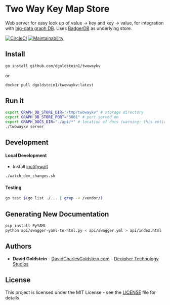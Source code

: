 # Two Way Key Map Store

Web server for easy look up of value -> key and key -> value, for integration with [big-data graph DB](https://github.com/dgoldstein1/graphApi). Uses [BadgerDB](https://github.com/dgraph-io/badger) as underlying store.

[![CircleCI](https://circleci.com/gh/dgoldstein1/twoWayKeyValue.svg?style=svg)](https://circleci.com/gh/dgoldstein1/twoWayKeyValue)
[![Maintainability](https://api.codeclimate.com/v1/badges/6eceadfcf002700fdd2a/maintainability)](https://codeclimate.com/github/dgoldstein1/twoWayKeyValue/maintainability)

## Install

```sh
go install github.com/dgoldstein1/twowaykv
```

or

```sh
docker pull dgoldstein1/twowaykv:latest
```


## Run it

```sh
export GRAPH_DB_STORE_DIR="/tmp/twowaykv" # storage directory
export GRAPH_DB_STORE_PORT="5001" # port served on
export GRAPH_DOCS_DIR="./api/*" # location of docs (warning: this entire dir is served up to the browser)
./twowaykv server
```


## Development

#### Local Development

- Install [inotifywait](https://linux.die.net/man/1/inotifywait)
```sh
./watch_dev_changes.sh
```

#### Testing

```sh
go test $(go list ./... | grep -v /vendor/)
```

## Generating New Documentation

```sh
pip install PyYAML
python api/swagger-yaml-to-html.py < api/swagger.yml > api/index.html
```


## Authors

* **David Goldstein** - [DavidCharlesGoldstein.com](http://www.davidcharlesgoldstein.com/?github-two-way-kv) - [Decipher Technology Studios](http://deciphernow.com/)

## License

This project is licensed under the MIT License - see the [LICENSE](LICENSE) file for details
